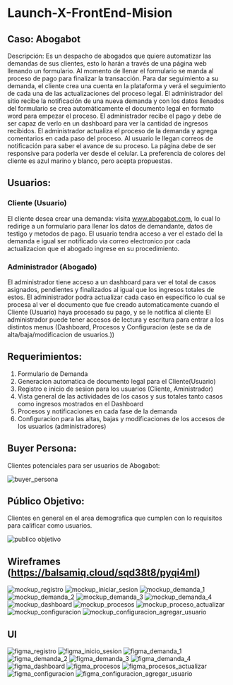 # Launch-X-FrontEnd-Mision

## Caso: Abogabot 


Descripción: Es un despacho de abogados que quiere automatizar las demandas de sus clientes, esto lo harán a través de una página web llenando un formulario. Al momento de llenar el formulario se manda al proceso de pago para finalizar la transacción. Para dar seguimiento a su demanda, el cliente crea una cuenta en la plataforma y verá el seguimiento de cada una de las actualizaciones del proceso legal. El administrador del sitio recibe la notificación de una nueva demanda y con los datos llenados del formulario se crea automáticamente el documento legal en formato word para empezar el proceso. El administrador recibe el pago y debe de ser capaz de verlo en un dashboard para ver la cantidad de ingresos recibidos. El administrador actualiza el proceso de la demanda y agrega comentarios en cada paso del proceso. Al usuario le llegan correos de notificación para saber el avance de su proceso. La página debe de ser responsive para poderla ver desde el celular. La preferencia de colores del cliente es azul marino y blanco, pero acepta propuestas.

## Usuarios:

### Cliente (Usuario)
El cliente desea crear una demanda: visita www.abogabot.com, lo cual lo redirige a un formulario para llenar los datos de demandante, datos de testigo y metodos de pago.
El usuario tendra acceso a ver el estado del la demanda e igual ser notificado via correo electronico por cada actualizacion que el abogado ingrese en su procedimiento.

### Administrador (Abogado)
El administrador tiene acceso a un dashboard para ver el total de casos asignados, pendientes y finalizados al igual que los ingresos totales de estos.
El administrador podra actualizar cada caso en especifico lo cual se procesa al ver el documento que fue creado automaticamente cuando el Cliente (Usuario) haya procesado su pago, y se le notifica al cliente
El administrador puede tener accesos de lectura y escritura para entrar a los distintos menus (Dashboard, Procesos y Configuracion (este se da de alta/baja/modificacion de usuarios.))

## Requerimientos:

1.	Formulario de Demanda
2.	Generacion automatica de documento legal para el Cliente(Usuario)
3.	Registro e inicio de sesion para los usuarios (Cliente, Aministrador)
4.	Vista general de las actividades de los casos y sus totales tanto casos como ingresos mostrados en el Dashboard
5.	Procesos y notificaciones en cada fase de la demanda
6.	Configuracion para las altas, bajas y modificaciones de los accesos de los usuarios (administradores)

## Buyer Persona:

Clientes potenciales para ser usuarios de Abogabot:

![buyer_persona](https://github.com/juliozm20/Launch-X-FrontEnd-Mision/blob/a99254b9de63589d2caecc63e9daff9449cd6dba/2.%20Buyer%20Persona/buyer_persona.png)

## Público Objetivo:

Clientes en general en el area demografica que cumplen con lo requisitos para calificar como usuarios.

![publico objetivo](https://github.com/juliozm20/Launch-X-FrontEnd-Mision/blob/8eec64c0326f3a404ad11b5339354cea5f0840d1/3.%20Publico%20Objetivo/publico_objetivo.png)

## Wireframes (https://balsamiq.cloud/sqd38t8/pyqi4ml)


![mockup_registro](https://github.com/juliozm20/Launch-X-FrontEnd-Mision/blob/8eec64c0326f3a404ad11b5339354cea5f0840d1/4.%20Wireframe/mockup_registro.png)
![mockup_iniciar_sesion](https://github.com/juliozm20/Launch-X-FrontEnd-Mision/blob/8eec64c0326f3a404ad11b5339354cea5f0840d1/4.%20Wireframe/mockup_iniciar_sesion.png)
![mockup_demanda_1](https://github.com/juliozm20/Launch-X-FrontEnd-Mision/blob/8eec64c0326f3a404ad11b5339354cea5f0840d1/4.%20Wireframe/mockup_demanda_1.png)
![mockup_demanda_2](https://github.com/juliozm20/Launch-X-FrontEnd-Mision/blob/8eec64c0326f3a404ad11b5339354cea5f0840d1/4.%20Wireframe/mockup_demanda_2.png)
![mockup_demanda_3](https://github.com/juliozm20/Launch-X-FrontEnd-Mision/blob/8eec64c0326f3a404ad11b5339354cea5f0840d1/4.%20Wireframe/mockup_demanda_3.png)
![mockup_demanda_4](https://github.com/juliozm20/Launch-X-FrontEnd-Mision/blob/8eec64c0326f3a404ad11b5339354cea5f0840d1/4.%20Wireframe/mockup_demanda_4.png)
![mockup_dashboard](https://github.com/juliozm20/Launch-X-FrontEnd-Mision/blob/b6244ff684ee65a4f14bc5f3494f51b5bbfbbaab/4.%20Wireframe/mockup_dashboard.png)
![mockup_procesos](https://github.com/juliozm20/Launch-X-FrontEnd-Mision/blob/8eec64c0326f3a404ad11b5339354cea5f0840d1/4.%20Wireframe/mockup_procesos.png)
![mockup_proceso_actualizar](https://github.com/juliozm20/Launch-X-FrontEnd-Mision/blob/8eec64c0326f3a404ad11b5339354cea5f0840d1/4.%20Wireframe/mockup_procesos_actualizar.png)
![mockup_configuracion](https://github.com/juliozm20/Launch-X-FrontEnd-Mision/blob/8eec64c0326f3a404ad11b5339354cea5f0840d1/4.%20Wireframe/mockup_configuracion.png)
![mockup_configuracion_agregar_usuario](https://github.com/juliozm20/Launch-X-FrontEnd-Mision/blob/8eec64c0326f3a404ad11b5339354cea5f0840d1/4.%20Wireframe/mockup_configuracion_agregar_usuario.png)



## UI


![figma_registro](https://github.com/juliozm20/Launch-X-FrontEnd-Mision/blob/8eec64c0326f3a404ad11b5339354cea5f0840d1/5.%20UI/figma_registro.png)
![figma_inicio_sesion](https://github.com/juliozm20/Launch-X-FrontEnd-Mision/blob/8eec64c0326f3a404ad11b5339354cea5f0840d1/5.%20UI/figma_inicio_sesion.png)
![figma_demanda_1](https://github.com/juliozm20/Launch-X-FrontEnd-Mision/blob/8eec64c0326f3a404ad11b5339354cea5f0840d1/5.%20UI/figma_demanda_1.png)
![figma_demanda_2](https://github.com/juliozm20/Launch-X-FrontEnd-Mision/blob/8eec64c0326f3a404ad11b5339354cea5f0840d1/5.%20UI/figma_demanda_2.png)
![figma_demanda_3](https://github.com/juliozm20/Launch-X-FrontEnd-Mision/blob/8eec64c0326f3a404ad11b5339354cea5f0840d1/5.%20UI/figma_demanda_3.png)
![figma_demanda_4](https://github.com/juliozm20/Launch-X-FrontEnd-Mision/blob/8eec64c0326f3a404ad11b5339354cea5f0840d1/5.%20UI/figma_demanda_4.png)
![figma_dashboard](https://github.com/juliozm20/Launch-X-FrontEnd-Mision/blob/8eec64c0326f3a404ad11b5339354cea5f0840d1/5.%20UI/figma_dashboard.png)
![figma_procesos](https://github.com/juliozm20/Launch-X-FrontEnd-Mision/blob/8eec64c0326f3a404ad11b5339354cea5f0840d1/5.%20UI/figma_procesos.png)
![figma_procesos_actualizar](https://github.com/juliozm20/Launch-X-FrontEnd-Mision/blob/8eec64c0326f3a404ad11b5339354cea5f0840d1/5.%20UI/figma_procesos_actualizar.png)
![figma_configuracion](https://github.com/juliozm20/Launch-X-FrontEnd-Mision/blob/8eec64c0326f3a404ad11b5339354cea5f0840d1/5.%20UI/figma_configuracion.png)
![figma_configuracion_agregar_usuario](https://github.com/juliozm20/Launch-X-FrontEnd-Mision/blob/8eec64c0326f3a404ad11b5339354cea5f0840d1/5.%20UI/figma_configuracion_agregarUsuario.png)


